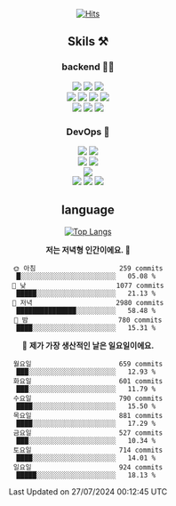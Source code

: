 <div align="center">

[![Hits](https://hits.seeyoufarm.com/api/count/incr/badge.svg?url=https%3A%2F%2Fgithub.com%2Fzxcv9203%2Fhit-counter&count_bg=%23FF7272&title_bg=%23324C2E&icon=codeigniter.svg&icon_color=%23DD5B5B&title=%EB%B0%A9%EB%AC%B8%EC%9E%90&edge_flat=false)](https://hits.seeyoufarm.com)
  
## Skils ⚒️
### backend 🧑‍💻
  
<img src="https://img.shields.io/badge/Java-FF6600?style=flat-square&logo=buymeacoffee&logoColor=white"/>
<img src="https://img.shields.io/badge/Go-0099FF?style=flat-square&logo=go&logoColor=white"/>
<img src="https://img.shields.io/badge/Kotlin-7F52FF?style=flat-square&logo=kotlin&logoColor=white"/>
  
  
<br />
  
<img src="https://img.shields.io/badge/Spring-339933?style=flat-square&logo=Spring&logoColor=white"/>
<img src="https://img.shields.io/badge/Spring Boot-339933?style=flat-square&logo=Spring Boot&logoColor=white"/>
<img src="https://img.shields.io/badge/Spring Security-339933?style=flat-square&logo=Spring Security&logoColor=white"/>
  
<img src="https://img.shields.io/badge/Spring Data JPA-339933?style=flat-square&logo=Hibernate&logoColor=white"/>

<br />
  
  <img src="https://img.shields.io/badge/mysql-0099FF?style=flat-square&logo=mysql&logoColor=white"/>
  <img src="https://img.shields.io/badge/mariadb-0099FF?style=flat-square&logo=mariadb&logoColor=white"/>
  <img src="https://img.shields.io/badge/mongoDB-47A248?style=flat-square&logo=mongodb&logoColor=white"/>
  
  
### DevOps 🚀
  
  <img src="https://img.shields.io/badge/docker-2496ED?style=flat-square&logo=docker&logoColor=white"/>
  <img src="https://img.shields.io/badge/kubernetes-326CE5?style=flat-square&logo=kubernetes&logoColor=white"/>
  
  <br />
  
  <img src="https://img.shields.io/badge/Github Actions-2088FF?style=flat-square&logo=githubactions&logoColor=white"/>
  <img src="https://img.shields.io/badge/Jenkins-D24939?style=flat-square&logo=jenkins&logoColor=white"/>
  
  
  <br />
  <img src="https://img.shields.io/badge/terraform-7B42BC?style=flat-square&logo=terraform&logoColor=white"/>
  
  <br />
  <img src="https://img.shields.io/badge/Amazon AWS-232F3E?style=flat-square&logo=Amazon AWS&logoColor=white"/>

  <img src="https://img.shields.io/badge/GCP-4285F4?style=flat-square&logo=googlecloud&logoColor=white"/>
  <img src="https://img.shields.io/badge/NCP-03C75A?style=flat-square&logo=naver&logoColor=white"/>
  
  
## language

[![Top Langs](https://github-readme-stats.vercel.app/api/top-langs/?username=zxcv9203&hide=html&exclude_repo=zxcv9203.github.io,golB&theme=grate-gatsby)](https://github.com/zxcv9203/github-readme-stats)
  
<!--START_SECTION:waka-->
**저는 저녁형 인간이에요. 🦉** 

```text
🌞 아침                     259 commits         █░░░░░░░░░░░░░░░░░░░░░░░░   05.08 % 
🌆 낮　                     1077 commits        █████░░░░░░░░░░░░░░░░░░░░   21.13 % 
🌃 저녁                     2980 commits        ███████████████░░░░░░░░░░   58.48 % 
🌙 밤　                     780 commits         ████░░░░░░░░░░░░░░░░░░░░░   15.31 % 
```
📅 **제가 가장 생산적인 날은 일요일이에요.** 

```text
월요일                      659 commits         ███░░░░░░░░░░░░░░░░░░░░░░   12.93 % 
화요일                      601 commits         ███░░░░░░░░░░░░░░░░░░░░░░   11.79 % 
수요일                      790 commits         ████░░░░░░░░░░░░░░░░░░░░░   15.50 % 
목요일                      881 commits         ████░░░░░░░░░░░░░░░░░░░░░   17.29 % 
금요일                      527 commits         ███░░░░░░░░░░░░░░░░░░░░░░   10.34 % 
토요일                      714 commits         ████░░░░░░░░░░░░░░░░░░░░░   14.01 % 
일요일                      924 commits         █████░░░░░░░░░░░░░░░░░░░░   18.13 % 
```



 Last Updated on 27/07/2024 00:12:45 UTC
<!--END_SECTION:waka-->
  
</div>


